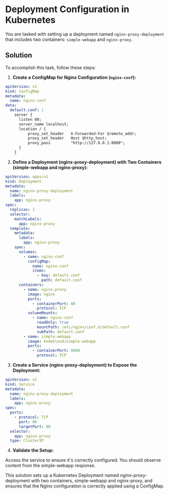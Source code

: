 # Deployment Configuration in Kubernetes

You are tasked with setting up a deployment named `nginx-proxy-deployment` that includes two containers: `simple-webapp` and `nginx-proxy`.

## Solution

To accomplish this task, follow these steps:

1. **Create a ConfigMap for Nginx Configuration (`nginx-conf`):**

```yaml
apiVersion: v1
kind: ConfigMap
metadata:
  name: nginx-conf
data:
  default.conf: |
    server {
      listen 80;
      server_name localhost;
      location / {
          proxy_set_header   X-Forwarded-For $remote_addr;
          proxy_set_header   Host $http_host;
          proxy_pass         "http://127.0.0.1:8080";
      }
    }
```

2. **Define a Deployment (nginx-proxy-deployment) with Two Containers (simple-webapp and nginx-proxy):**

```yaml
apiVersion: apps/v1
kind: Deployment
metadata:
  name: nginx-proxy-deployment
  labels:
    app: nginx-proxy
spec:
  replicas: 1
  selector:
    matchLabels:
      app: nginx-proxy
  template:
    metadata:
      labels:
        app: nginx-proxy
    spec:
      volumes:
        - name: nginx-conf
          configMap:
            name: nginx-conf
            items:
              - key: default.conf
                path: default.conf
      containers:
        - name: nginx-proxy
          image: nginx
          ports:
            - containerPort: 80
              protocol: TCP
          volumeMounts:
            - name: nginx-conf
              readOnly: true
              mountPath: /etc/nginx/conf.d/default.conf
              subPath: default.conf
        - name: simple-webapp
          image: kodekloud/simple-webapp
          ports:
            - containerPort: 8080
              protocol: TCP

```


3. **Create a Service (nginx-proxy-deployment) to Expose the Deployment:**

```yaml
apiVersion: v1
kind: Service
metadata:
  name: nginx-proxy-deployment
  labels:
    app: nginx-proxy
spec:
  ports:
    - protocol: TCP
      port: 80
      targetPort: 80
  selector:
    app: nginx-proxy
  type: ClusterIP
```

4. **Validate the Setup:**

Access the service to ensure it's correctly configured. You should observe content from the simple-webapp response.

This solution sets up a Kubernetes Deployment named nginx-proxy-deployment with two containers, simple-webapp and nginx-proxy, and ensures that the Nginx configuration is correctly applied using a ConfigMap.